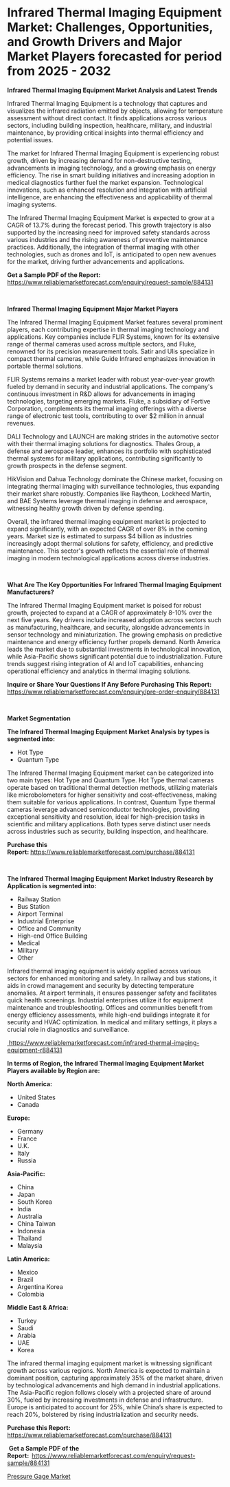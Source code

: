 <p><h1>Infrared Thermal Imaging Equipment Market: Challenges, Opportunities, and Growth Drivers and Major Market Players forecasted for period from 2025 - 2032</h1></p><p><strong>Infrared Thermal Imaging Equipment Market Analysis and Latest Trends</strong></p>
<p><p>Infrared Thermal Imaging Equipment is a technology that captures and visualizes the infrared radiation emitted by objects, allowing for temperature assessment without direct contact. It finds applications across various sectors, including building inspection, healthcare, military, and industrial maintenance, by providing critical insights into thermal efficiency and potential issues.</p><p>The market for Infrared Thermal Imaging Equipment is experiencing robust growth, driven by increasing demand for non-destructive testing, advancements in imaging technology, and a growing emphasis on energy efficiency. The rise in smart building initiatives and increasing adoption in medical diagnostics further fuel the market expansion. Technological innovations, such as enhanced resolution and integration with artificial intelligence, are enhancing the effectiveness and applicability of thermal imaging systems.</p><p>The Infrared Thermal Imaging Equipment Market is expected to grow at a CAGR of 13.7% during the forecast period. This growth trajectory is also supported by the increasing need for improved safety standards across various industries and the rising awareness of preventive maintenance practices. Additionally, the integration of thermal imaging with other technologies, such as drones and IoT, is anticipated to open new avenues for the market, driving further advancements and applications.</p></p>
<p><strong>Get a Sample PDF of the Report:&nbsp;</strong> <a href="https://www.reliablemarketforecast.com/enquiry/request-sample/884131?utm_campaign=3491&utm_medium=2&utm_source=Github&utm_content=ia&utm_term=08042025&utm_id=infrared-thermal-imaging-equipment">https://www.reliablemarketforecast.com/enquiry/request-sample/884131</a></p>
<p>&nbsp;</p>
<p><strong>Infrared Thermal Imaging Equipment Major Market Players</strong></p>
<p><p>The Infrared Thermal Imaging Equipment Market features several prominent players, each contributing expertise in thermal imaging technology and applications. Key companies include FLIR Systems, known for its extensive range of thermal cameras used across multiple sectors, and Fluke, renowned for its precision measurement tools. Satir and Ulis specialize in compact thermal cameras, while Guide Infrared emphasizes innovation in portable thermal solutions.</p><p>FLIR Systems remains a market leader with robust year-over-year growth fueled by demand in security and industrial applications. The company's continuous investment in R&D allows for advancements in imaging technologies, targeting emerging markets. Fluke, a subsidiary of Fortive Corporation, complements its thermal imaging offerings with a diverse range of electronic test tools, contributing to over $2 million in annual revenues.</p><p>DALI Technology and LAUNCH are making strides in the automotive sector with their thermal imaging solutions for diagnostics. Thales Group, a defense and aerospace leader, enhances its portfolio with sophisticated thermal systems for military applications, contributing significantly to growth prospects in the defense segment.</p><p>HikVision and Dahua Technology dominate the Chinese market, focusing on integrating thermal imaging with surveillance technologies, thus expanding their market share robustly. Companies like Raytheon, Lockheed Martin, and BAE Systems leverage thermal imaging in defense and aerospace, witnessing healthy growth driven by defense spending.</p><p>Overall, the infrared thermal imaging equipment market is projected to expand significantly, with an expected CAGR of over 8% in the coming years. Market size is estimated to surpass $4 billion as industries increasingly adopt thermal solutions for safety, efficiency, and predictive maintenance. This sector's growth reflects the essential role of thermal imaging in modern technological applications across diverse industries.</p></p>
<p>&nbsp;</p>
<p><strong>What Are The Key Opportunities For Infrared Thermal Imaging Equipment Manufacturers?</strong></p>
<p><p>The Infrared Thermal Imaging Equipment market is poised for robust growth, projected to expand at a CAGR of approximately 8-10% over the next five years. Key drivers include increased adoption across sectors such as manufacturing, healthcare, and security, alongside advancements in sensor technology and miniaturization. The growing emphasis on predictive maintenance and energy efficiency further propels demand. North America leads the market due to substantial investments in technological innovation, while Asia-Pacific shows significant potential due to industrialization. Future trends suggest rising integration of AI and IoT capabilities, enhancing operational efficiency and analytics in thermal imaging solutions.</p></p>
<p><strong>Inquire or Share Your Questions If Any Before Purchasing This Report:</strong> <a href="https://www.reliablemarketforecast.com/enquiry/pre-order-enquiry/884131?utm_campaign=3491&utm_medium=2&utm_source=Github&utm_content=ia&utm_term=08042025&utm_id=infrared-thermal-imaging-equipment">https://www.reliablemarketforecast.com/enquiry/pre-order-enquiry/884131</a></p>
<p>&nbsp;</p>
<p><strong>Market Segmentation</strong></p>
<p><strong>The Infrared Thermal Imaging Equipment Market Analysis by types is segmented into:</strong></p>
<p><ul><li>Hot Type</li><li>Quantum Type</li></ul></p>
<p><p>The Infrared Thermal Imaging Equipment market can be categorized into two main types: Hot Type and Quantum Type. Hot Type thermal cameras operate based on traditional thermal detection methods, utilizing materials like microbolometers for higher sensitivity and cost-effectiveness, making them suitable for various applications. In contrast, Quantum Type thermal cameras leverage advanced semiconductor technologies, providing exceptional sensitivity and resolution, ideal for high-precision tasks in scientific and military applications. Both types serve distinct user needs across industries such as security, building inspection, and healthcare.</p></p>
<p><strong>Purchase this Report:&nbsp;</strong><a href="https://www.reliablemarketforecast.com/purchase/884131?utm_campaign=3491&utm_medium=2&utm_source=Github&utm_content=ia&utm_term=08042025&utm_id=infrared-thermal-imaging-equipment">https://www.reliablemarketforecast.com/purchase/884131</a></p>
<p>&nbsp;</p>
<p><strong>The Infrared Thermal Imaging Equipment Market Industry Research by Application is segmented into:</strong></p>
<p><ul><li>Railway Station</li><li>Bus Station</li><li>Airport Terminal</li><li>Industrial Enterprise</li><li>Office and Community</li><li>High-end Office Building</li><li>Medical</li><li>Military</li><li>Other</li></ul></p>
<p><p>Infrared thermal imaging equipment is widely applied across various sectors for enhanced monitoring and safety. In railway and bus stations, it aids in crowd management and security by detecting temperature anomalies. At airport terminals, it ensures passenger safety and facilitates quick health screenings. Industrial enterprises utilize it for equipment maintenance and troubleshooting. Offices and communities benefit from energy efficiency assessments, while high-end buildings integrate it for security and HVAC optimization. In medical and military settings, it plays a crucial role in diagnostics and surveillance.</p></p>
<p><a href="https://www.reliablemarketforecast.com/infrared-thermal-imaging-equipment-r884131?utm_campaign=3491&utm_medium=2&utm_source=Github&utm_content=ia&utm_term=08042025&utm_id=infrared-thermal-imaging-equipment">&nbsp;https://www.reliablemarketforecast.com/infrared-thermal-imaging-equipment-r884131</a></p>
<p><strong>In terms of Region, the Infrared Thermal Imaging Equipment Market Players available by Region are:</strong></p>
<p>
    <p> <strong> North America: </strong>
        <ul>
            <li>United States</li>
            <li>Canada</li>
        </ul>
        </p> 
    <p> <strong> Europe: </strong>
        <ul>
            <li>Germany</li>
            <li>France</li>
            <li>U.K.</li>
            <li>Italy</li>
            <li>Russia</li>
        </ul>
        </p> 
    <p> <strong> Asia-Pacific: </strong>
        <ul>
            <li>China</li>
            <li>Japan</li>
            <li>South Korea</li>
            <li>India</li>
            <li>Australia</li>
            <li>China Taiwan</li>
            <li>Indonesia</li>
            <li>Thailand</li>
            <li>Malaysia</li>
        </ul>
        </p> 
    <p> <strong> Latin America: </strong>
        <ul>
            <li>Mexico</li>
            <li>Brazil</li>
            <li>Argentina Korea</li>
            <li>Colombia</li>
        </ul>
        </p> 
    <p> <strong> Middle East & Africa: </strong>
        <ul>
            <li>Turkey</li>
            <li>Saudi</li>
            <li>Arabia</li>
            <li>UAE</li>
            <li>Korea</li>
        </ul>
    </p>
    </p>
<p><p>The infrared thermal imaging equipment market is witnessing significant growth across various regions. North America is expected to maintain a dominant position, capturing approximately 35% of the market share, driven by technological advancements and high demand in industrial applications. The Asia-Pacific region follows closely with a projected share of around 30%, fueled by increasing investments in defense and infrastructure. Europe is anticipated to account for 25%, while China’s share is expected to reach 20%, bolstered by rising industrialization and security needs.</p></p>
<p><strong>Purchase this Report: </strong><a href="https://www.reliablemarketforecast.com/purchase/884131?utm_campaign=3491&utm_medium=2&utm_source=Github&utm_content=ia&utm_term=08042025&utm_id=infrared-thermal-imaging-equipment">https://www.reliablemarketforecast.com/purchase/884131</a></p>
<p>&nbsp;<strong>Get a Sample PDF of the Report:&nbsp;&nbsp;</strong><a href="https://www.reliablemarketforecast.com/enquiry/request-sample/884131?utm_campaign=3491&utm_medium=2&utm_source=Github&utm_content=ia&utm_term=08042025&utm_id=infrared-thermal-imaging-equipment">https://www.reliablemarketforecast.com/enquiry/request-sample/884131</a></p>
<p><strong></strong></p>
<p><p><a href="https://github.com/braisykhwezi/Market-Research-Report-List-1/blob/main/pressure-gage-market.md?utm_campaign=3491&utm_medium=2&utm_source=Github&utm_content=ia&utm_term=08042025&utm_id=infrared-thermal-imaging-equipment">Pressure Gage Market</a></p></p>